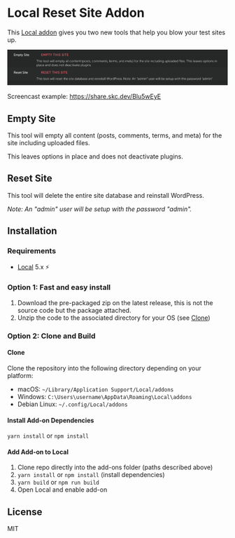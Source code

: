 # Local Reset Site Addon

This [Local addon](https://localwp.com) gives you two new tools that help you blow your test sites up.

![Screenshot of interface within Site](screenshot.png)

Screencast example: https://share.skc.dev/Blu5wEyE

## Empty Site

This tool will empty all content (posts, comments, terms, and meta) for the site including uploaded files.

This leaves options in place and does not deactivate plugins.

## Reset Site

This tool will delete the entire site database and reinstall WordPress.

_Note: An "admin" user will be setup with the password "admin"._

## Installation

### Requirements

* [Local](https://localwp.com/) 5.x ⚡️

### Option 1: Fast and easy install

1. Download the pre-packaged zip on the latest release, this is not the source code but the package attached.
2. Unzip the code to the associated directory for your OS (see [Clone](#clone))

### Option 2: Clone and Build

#### Clone

Clone the repository into the following directory depending on your platform:

-   macOS: `~/Library/Application Support/Local/addons`
-   Windows: `C:\Users\username\AppData\Roaming\Local\addons`
-   Debian Linux: `~/.config/Local/addons`

#### Install Add-on Dependencies

`yarn install` or `npm install`

#### Add Add-on to Local

1. Clone repo directly into the add-ons folder (paths described above)
2. `yarn install` or `npm install` (install dependencies)
2. `yarn build` or `npm run build`
3. Open Local and enable add-on

## License

MIT
